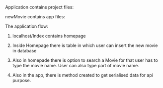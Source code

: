 Application contains project files:

newMovie contains app files:

The application flow:

1) localhost/Index contains homepage

2) Inside Homepage there is table in which user can insert the new movie in database

3) Also in homepade there is option to search a Movie for that user has to type the movie name. User can also type part of movie name.

4) Also in the app, there is method created to get serialised data for api purpose.
